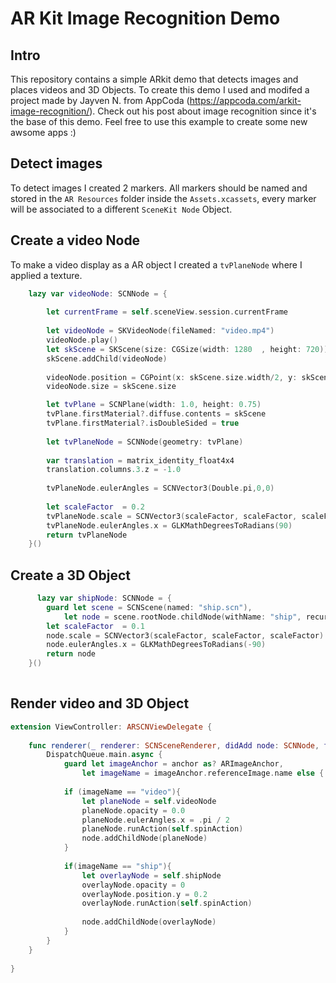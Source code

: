 # AR Kit Image Recognition Demo

## Intro 
This repository contains a simple ARkit demo that detects images and places videos and 3D Objects. To create this demo I used and modifed a project made by Jayven N. from AppCoda (https://appcoda.com/arkit-image-recognition/). Check out his post about image recognition since it's the base of this demo. 
Feel free to use this example to create some new awsome apps :) 



## Detect images
To detect images I created 2 markers. All markers should be named and stored in the `AR Resources` folder inside the `Assets.xcassets`, every marker will be associated to a different `SceneKit Node` Object. 

## Create a video Node
To make a video display as a AR object I created a `tvPlaneNode` where I applied a texture.

`````swift
    lazy var videoNode: SCNNode = {
        
        let currentFrame = self.sceneView.session.currentFrame
        
        let videoNode = SKVideoNode(fileNamed: "video.mp4")
        videoNode.play()
        let skScene = SKScene(size: CGSize(width: 1280  , height: 720))
        skScene.addChild(videoNode)
        
        videoNode.position = CGPoint(x: skScene.size.width/2, y: skScene.size.height/2)
        videoNode.size = skScene.size

        let tvPlane = SCNPlane(width: 1.0, height: 0.75)
        tvPlane.firstMaterial?.diffuse.contents = skScene
        tvPlane.firstMaterial?.isDoubleSided = true
        
        let tvPlaneNode = SCNNode(geometry: tvPlane)
        
        var translation = matrix_identity_float4x4
        translation.columns.3.z = -1.0
        
        tvPlaneNode.eulerAngles = SCNVector3(Double.pi,0,0)
 
        let scaleFactor  = 0.2
        tvPlaneNode.scale = SCNVector3(scaleFactor, scaleFactor, scaleFactor)
        tvPlaneNode.eulerAngles.x = GLKMathDegreesToRadians(90)
        return tvPlaneNode
    }()
  `````
  
##  Create a 3D Object 
  

`````swift
      lazy var shipNode: SCNNode = {
        guard let scene = SCNScene(named: "ship.scn"),
            let node = scene.rootNode.childNode(withName: "ship", recursively: false) else { return SCNNode() }
        let scaleFactor  = 0.1
        node.scale = SCNVector3(scaleFactor, scaleFactor, scaleFactor)
        node.eulerAngles.x = GLKMathDegreesToRadians(-90)
        return node
    }()
    
`````


##  Render video and 3D Object 



`````swift
extension ViewController: ARSCNViewDelegate {
    
    func renderer(_ renderer: SCNSceneRenderer, didAdd node: SCNNode, for anchor: ARAnchor) {
        DispatchQueue.main.async {
            guard let imageAnchor = anchor as? ARImageAnchor,
                let imageName = imageAnchor.referenceImage.name else { return }
            
            if (imageName == "video"){
                let planeNode = self.videoNode
                planeNode.opacity = 0.0
                planeNode.eulerAngles.x = .pi / 2
                planeNode.runAction(self.spinAction)
                node.addChildNode(planeNode)
            }
            
            if(imageName == "ship"){
                let overlayNode = self.shipNode
                overlayNode.opacity = 0
                overlayNode.position.y = 0.2
                overlayNode.runAction(self.spinAction)
                
                node.addChildNode(overlayNode)
            }
        }
    }
    
}
`````
